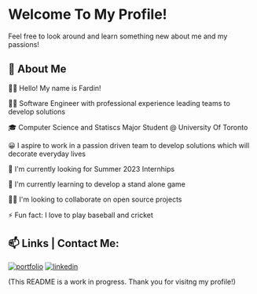 
# Welcome To My Profile! 

Feel free to look around and learn something new about me and my passions!




## 🚀 About Me

👋🏽 Hello! My name is Fardin!

👨‍💻 Software Engineer with professional experience leading teams to develop solutions
 
🎓 Computer Science and Statiscs Major Student @ University Of Toronto

😀 I aspire to work in a passion driven team to develop solutions which will decorate everyday lives

👀 I'm currently looking for Summer 2023 Internhips

🧠 I'm currently learning to develop a stand alone game

👯‍♀️ I'm looking to collaborate on open source projects

⚡️ Fun fact: I love to play baseball and cricket





## 📫 Links | Contact Me:
[![portfolio](https://img.shields.io/badge/my_portfolio-000?style=for-the-badge&logo=ko-fi&logoColor=white)](https://github.com/Fard-Faru)
[![linkedin](https://img.shields.io/badge/linkedin-0A66C2?style=for-the-badge&logo=linkedin&logoColor=white)](www.linkedin.com/in/fardinfaruk)



(This README is a work in progress. Thank you for visitng my profile!)
